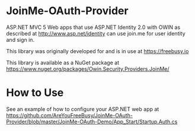 JoinMe-OAuth-Provider
======================

ASP.NET MVC 5 Web apps that use ASP.NET Identity 2.0 with OWIN as described at 
http://www.asp.net/identity can use join.me for user identity and sign in.

This library was originally developed for and is in use at https://freebusy.io

This library is available as a NuGet package at https://www.nuget.org/packages/Owin.Security.Providers.JoinMe/

How to Use
======================
See an example of how to configure your ASP.NET web app at https://github.com/AreYouFreeBusy/JoinMe-OAuth-Provider/blob/master/JoinMe-OAuth-Demo/App_Start/Startup.Auth.cs